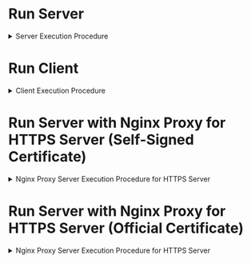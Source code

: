 Run Server
==============================

<details>
<summary>Server Execution Procedure</summary>
      
1. Create Docker Network in Server
    * Containers on the same network can communicate with each other by their container name.
    * Docker's built-in DNS server automatically resolves container names to their internal IP addresses.

```
# E.g. {NETWORK_NAME}=test_network
docker network create {NETWORK_NAME}
```

2. Build Server Docker Image

```
# E.g. {SERVER_PORT}=8001
docker build --build-arg SERVER_PORT={SERVER_PORT} -t server_env -f Dockerfile.server .
```

3. Run Server Docker Container 

```
# E.g. {DOCKER_NAME}=test_server, {SERVER_PORT}=8001, {NETWORK_NAME}=test_network
export PUBLIC_IP=$(curl -s ifconfig.me)
docker run --rm -d --name {DOCKER_NAME} -p {SERVER_PORT}:{SERVER_PORT} --network {NETWORK_NAME} -e PUBLIC_IP=$PUBLIC_IP server_env
```

4. Check Real-Time Logs

```
# E.g. {DOCKER_NAME}=test_server
docker logs -f {DOCKER_NAME}
```

</details>


Run Client
==============================

<details>
<summary>Client Execution Procedure</summary>
      
1. Create Docker Network in Client
    * Containers on the same network can communicate with each other by their container name.
    * Docker's built-in DNS server automatically resolves container names to their internal IP addresses.

```
# E.g. {NETWORK_NAME}=test_network
docker network create {NETWORK_NAME}
```

2. Build Client Docker Image

```
# E.g. {SERVER_IP}=Public IP of Server (192.0.0.1), {SERVER_PORT}=8001
docker build --build-arg SERVER_HOSTNAME={SERVER_IP} --build-arg SERVER_PORT={SERVER_PORT} -t client_env -f Dockerfile.client .
```

3. Run Client Docker Container 

```
# E.g. {DOCKER_NAME}=test_server, {NETWORK_NAME}=test_network
docker run --rm -d --name {DOCKER_NAME} --network {NETWORK_NAME} client_env
```

</details>


Run Server with Nginx Proxy for HTTPS Server (Self-Signed Certificate)
==============================

<details>
<summary>Nginx Proxy Server Execution Procedure for HTTPS Server</summary>

1. Generate Self-Signed Certificate

```
bash generate-self-signed-cert.sh
```

2. Generate ".env" file
    * Creating parameters in the settings file of docker compose and nginx

```
# E.g. {NGINX_PORT}=8000, {APP_PORT}=8001
echo "NGINX_PORT={NGINX_PORT}" > .env
echo "APP_PORT={APP_PORT}" >> .env
```

3. Run Docker Compose

```
docker-compose -f self-signed-docker-compose.yml --env-file .env up --build --force-recreate
```

4. Turn-off Docker Compose

```
docker-compose down && docker compose up --build
```

</details>


Run Server with Nginx Proxy for HTTPS Server (Official Certificate)
==============================

<details>
<summary>Nginx Proxy Server Execution Procedure for HTTPS Server</summary>

1. Domain Setup
   * If you don't have a domain, use [DuckDNS](https://www.duckdns.org/). (e.g. test.duckdns.org)

2. Check Public IP

```
curl ifconfig.me
nslookup {DOMAIN_NAME}
```

3. Run Docker Compose of Certbot service 

    * Docker Compose to run the Certbot service one time for the purpose of issuing a new SSL/TLS certificate

    * Command Breakdown
        * **`docker-compose run`**: Executes a one-time command for a service defined in `docker-compose.yml`.
        * **`--rm`**: Automatically removes the container after the command exits. Ideal for one-off tasks like issuing certificates.
        * **`--service-ports`**: Publishes the service's defined ports to the host. Necessary for Certbot to use port 80/443 for domain validation.
        * **`certbot`**: The name of the service to run.
        * **`certonly`**: A Certbot subcommand to obtain a certificate without automatically modifying web server configurations.

    * Certbot Options
        * **`-d {DOMAIN_NAME}`**: Specifies the domain name(s) to issue a certificate for.
        * **`--email {EMAIL_ADDRESS}`**: The email address for registration and certificate expiration notices.
        * **`--agree-tos`**: Agrees to the Let's Encrypt Terms of Service.
        * **`--no-eff-email`**: Opts out of sharing your email with the Electronic Frontier Foundation (EFF).

```
docker-compose run --rm --service-ports certbot certonly -d {DOMAIN_NAME} --email {EMAIL_ADDRESS}--agree-tos --no-eff-email
```

</details>
